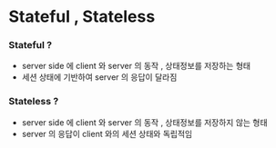 # Stateful , Stateless

### Stateful ?

- server side 에 client 와 server 의 동작 , 상태정보를 저장하는 형태
- 세션 상태에 기반하여 server 의 응답이 달라짐

### Stateless ?

- server side 에 client 와 server 의 동작 , 상태정보를 저장하지 않는 형태
- server 의 응답이 client 와의 세션 상태와 독립적임